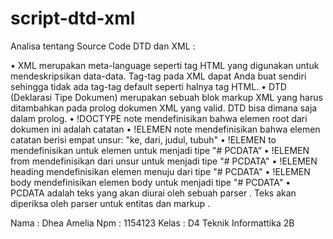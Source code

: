 # script-dtd-xml

Analisa tentang Source Code DTD dan XML :

•	XML merupakan meta-language seperti tag HTML yang digunakan untuk mendeskripsikan data-data. Tag-tag pada XML dapat Anda buat sendiri sehingga tidak ada tag-tag default seperti halnya tag HTML.
•	DTD (Deklarasi Tipe Dokumen) merupakan sebuah blok markup XML yang harus ditambahkan pada prolog dokumen XML yang valid. DTD bisa dimana saja dalam prolog.
•	!DOCTYPE note mendefinisikan bahwa elemen root dari dokumen ini adalah catatan
•	!ELEMEN note  mendefinisikan bahwa elemen catatan berisi empat unsur: "ke, dari, judul, tubuh" 
•	!ELEMEN to mendefinisikan untuk elemen untuk menjadi tipe "# PCDATA”
•	!ELEMEN from mendefinisikan dari unsur untuk menjadi tipe "# PCDATA"
•	!ELEMEN heading mendefinisikan elemen menuju dari tipe "# PCDATA" 
•	!ELEMEN body mendefinisikan elemen body untuk menjadi tipe "# PCDATA"
•	PCDATA adalah teks yang akan diurai oleh sebuah parser . Teks akan diperiksa oleh parser untuk entitas dan markup .


Nama : Dhea Amelia
Npm : 1154123
Kelas : D4 Teknik Informattika 2B
